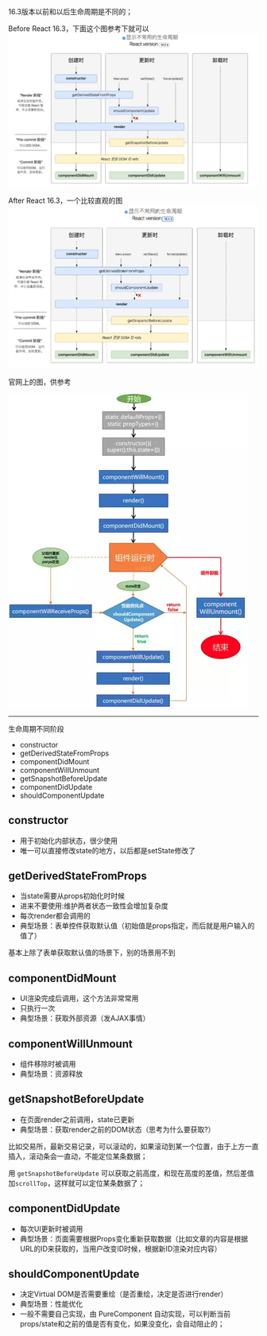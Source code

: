 16.3版本以前和以后生命周期是不同的；

Before React 16.3，下面这个图参考下就可以
![](./img/shengming0.jpg)

After React 16.3，一个比较直观的图
![](./img/shengming1.jpg)

官网上的图，供参考

![](./img/shengming2.png)

-------

生命周期不同阶段
- constructor
- getDerivedStateFromProps
- componentDidMount
- componentWillUnmount
- getSnapshotBeforeUpdate
- componentDidUpdate
- shouldComponentUpdate

## constructor
- 用于初始化内部状态，很少使用
- 唯一可以直接修改state的地方，以后都是setState修改了

## getDerivedStateFromProps
- 当state需要从props初始化时时候
- 进来不要使用:维护两者状态一致性会增加复杂度
- 每次render都会调用的
- 典型场景：表单控件获取默认值（初始值是props指定，而后就是用户输入的值了）

基本上除了表单获取默认值的场景下，别的场景用不到

## componentDidMount
- UI渲染完成后调用，这个方法非常常用
- 只执行一次
- 典型场景：获取外部资源（发AJAX事情）

## componentWillUnmount
- 组件移除时被调用
- 典型场景：资源释放

## getSnapshotBeforeUpdate
- 在页面render之前调用，state已更新
- 典型场景：获取render之前的DOM状态（思考为什么要获取?）

比如交易所，最新交易记录，可以滚动的，如果滚动到某一个位置，由于上方一直插入，滚动条会一直动，不能定位某条数据；

用 `getSnapshotBeforeUpdate` 可以获取之前高度，和现在高度的差值，然后差值加`scrollTop`，这样就可以定位某条数据了；

## componentDidUpdate
- 每次UI更新时被调用
- 典型场景：页面需要根据Props变化重新获取数据（比如文章的内容是根据URL的ID来获取的，当用户改变ID时候，根据新ID渲染对应内容）

## shouldComponentUpdate
- 决定Virtual DOM是否需要重绘（是否重绘，决定是否进行render）
- 典型场景：性能优化
- 一般不需要自己实现，由 PureComponent 自动实现，可以判断当前props/state和之前的值是否有变化，如果没变化，会自动阻止的；